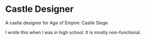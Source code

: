 # Castle Designer

A castle designer for Age of Empire: Castle Siege

I wrote this when I was in high school. It is mostly non-functional.
